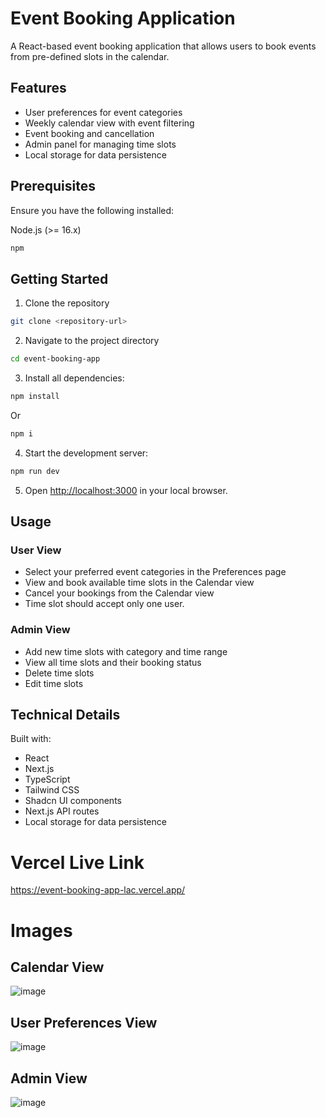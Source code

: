 # Event Booking Application

A React-based event booking application that allows users to book events from pre-defined slots in the calendar.

## Features

- User preferences for event categories
- Weekly calendar view with event filtering
- Event booking and cancellation
- Admin panel for managing time slots
- Local storage for data persistence

## Prerequisites

Ensure you have the following installed:

Node.js (>= 16.x)

```bash
npm 
```

## Getting Started

1. Clone the repository
```bash
git clone <repository-url>
```

2. Navigate to the project directory
```bash
cd event-booking-app
```

3. Install all dependencies:
```bash
npm install
```
Or
```bash
npm i
```

4. Start the development server:
```bash
npm run dev
```

5. Open [http://localhost:3000](http://localhost:3080) in your local browser.

## Usage

### User View
- Select your preferred event categories in the Preferences page
- View and book available time slots in the Calendar view
- Cancel your bookings from the Calendar view
- Time slot should accept only one user.

### Admin View
- Add new time slots with category and time range
- View all time slots and their booking status
- Delete time slots
- Edit time slots

## Technical Details

 Built with:
- React
- Next.js
- TypeScript
- Tailwind CSS
- Shadcn UI components
- Next.js API routes
- Local storage for data persistence


# Vercel Live Link
https://event-booking-app-lac.vercel.app/

# Images
## Calendar View
![image](https://github.com/user-attachments/assets/a5d35d55-36d4-4d24-a56b-de8906f899bb)

## User Preferences View
![image](https://github.com/user-attachments/assets/963de879-1fef-4ad1-8b5c-2fec617e5737)

## Admin View
![image](https://github.com/user-attachments/assets/1252f732-ef89-4f67-bc98-047840b04083)



